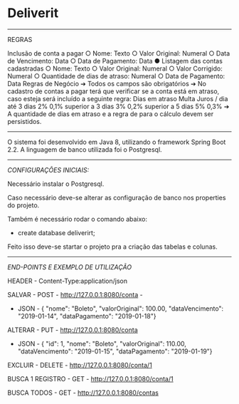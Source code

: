 # Deliverit
________________________________________________________________________________________

REGRAS

Inclusão de conta a pagar
○ Nome: Texto
○ Valor Original: Numeral
○ Data de Vencimento: Data
○ Data de Pagamento: Data
● Listagem das contas cadastradas
○ Nome: Texto
○ Valor Original: Numeral
○ Valor Corrigido: Numeral
○ Quantidade de dias de atraso: Numeral
○ Data de Pagamento: Data
Regras de Negócio
➔ Todos os campos são obrigatórios
➔ No cadastro de contas a pagar terá que verificar se a conta está em atraso, caso esteja será incluído a seguinte
regra:
Dias em atraso Multa Juros / dia
até 3 dias 2% 0,1%
superior a 3 dias 3% 0,2%
superior a 5 dias 5% 0,3%
➔ A quantidade de dias em atraso e a regra de para o cálculo devem ser persistidos.

________________________________________________________________________________________

O sistema foi desenvolvido em Java 8, utilizando o framework Spring Boot 2.2. A linguagem de banco utilizada foi o Postgresql.

________________________________________________________________________________________

*CONFIGURAÇÕES INICIAIS:*

Necessário instalar o Postgresql.

Caso necessário deve-se alterar as configuração de banco nos properties do projeto.

Também é necessário rodar o comando abaixo:
- create database deliverirt;

Feito isso deve-se startar o projeto pra a criação das tabelas e colunas.

________________________________________________________________________________________
*END-POINTS E EXEMPLO DE UTILIZAÇÃO*

HEADER - Content-Type:application/json

SALVAR - POST - http://127.0.0.1:8080/conta - 
- JSON - { "nome": "Boleto", "valorOriginal": 100.00, "dataVencimento": "2019-01-14", "dataPagamento": "2019-01-18"}

ALTERAR - PUT - http://127.0.0.1:8080/conta 
- JSON - { "id": 1, "nome": "Boleto", "valorOriginal": 110.00, "dataVencimento": "2019-01-15", "dataPagamento": "2019-01-19"}

EXCLUIR - DELETE - http://127.0.0.1:8080/conta/1

BUSCA 1 REGISTRO - GET - http://127.0.0.1:8080/conta/1

BUSCA TODOS - GET - http://127.0.0.1:8080/contas
